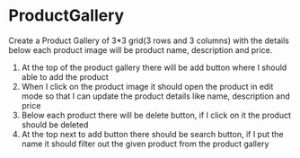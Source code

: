 # ProductGallery
Create a Product Gallery of 3*3 grid(3 rows and 3 columns) with the details below each product image will be product name, description and price.

1. At the top of the product gallery there will be add button where I should able to add the product 
2. When I click on the product image it should open the product in edit mode so that I can update the product details like name, description and price
3. Below each product there will be delete button, if I click on it the product should be deleted
4. At the top next to add button there should be search button, if I put the name it should filter out the given product from the product gallery 
